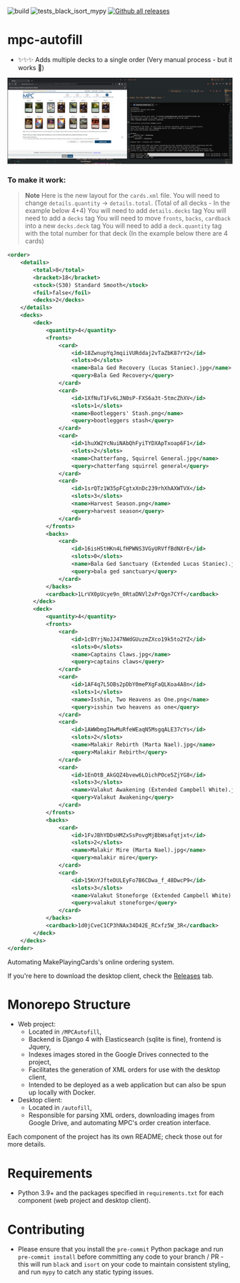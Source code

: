 ![build](https://github.com/chilli-axe/mpc-autofill/actions/workflows/build.yml/badge.svg)
![tests_black_isort_mypy](https://github.com/chilli-axe/mpc-autofill/actions/workflows/tests_black_isort_mypy.yml/badge.svg)
[![Github all releases](https://img.shields.io/github/downloads/chilli-axe/mpc-autofill/total.svg)](https://GitHub.com/chilli-axe/mpc-autofill/releases/)

# mpc-autofill


- ✨✨✨ Adds multiple decks to a single order (Very manual process - but it works 🤣)

![](/img/works.png)

### To make it work:

>  **Note**
> Here is the new layout for the `cards.xml` file. 
> You will need to change `details.quantity` -> `details.total`. (Total of all decks - In the example below 4+4)
> You will need to add `details.decks` tag
> You will need to add a `decks` tag
> You will need to move `fronts`, `backs`, `cardback` into a new `decks.deck` tag
> You will need to add a `deck.quantity` tag with the total number for that deck (In the example below there are 4 cards)
  
```xml
<order>
    <details>
        <total>8</total>
        <bracket>18</bracket>
        <stock>(S30) Standard Smooth</stock>
        <foil>false</foil>
        <decks>2</decks>
    </details>
    <decks>
        <deck>
            <quantity>4</quantity>
            <fronts>
                <card>
                    <id>18ZwnupYqJmqiiVURddaj2vTaZbK87rY2</id>
                    <slots>0</slots>
                    <name>Bala Ged Recovery (Lucas Staniec).jpg</name>
                    <query>Bala Ged Recovery</query>
                </card>
                <card>
                    <id>1XfNuT1Fv6LJN0sP-FXS6a3t-5tmcZhXV</id>
                    <slots>1</slots>
                    <name>Bootleggers' Stash.png</name>
                    <query>bootleggers stash</query>
                </card>
                <card>
                    <id>1huXW2YcNuiNAbQhFyiTYDXApTxoap6F1</id>
                    <slots>2</slots>
                    <name>Chatterfang, Squirrel General.jpg</name>
                    <query>chatterfang squirrel general</query>
                </card>
                <card>
                    <id>1srQTz1W35pFCgtxXnDc239rhXhAXWTVX</id>
                    <slots>3</slots>
                    <name>Harvest Season.png</name>
                    <query>harvest season</query>
                </card>
            </fronts>
            <backs>
                <card>
                    <id>16isHStHKn4LfHPWNS3VGyURVffBdNXrE</id>
                    <slots>0</slots>
                    <name>Bala Ged Sanctuary (Extended Lucas Staniec).jpg</name>
                    <query>bala ged sanctuary</query>
                </card>
            </backs>
            <cardback>1LrVX0pUcye9n_0RtaDNVl2xPrQgn7CYf</cardback>
        </deck>
        <deck>
            <quantity>4</quantity>
            <fronts>
                <card>
                    <id>1cBYrjNoJJ47NWdGUuzmZXco19k5to2YZ</id>
                    <slots>0</slots>
                    <name>Captains Claws.jpg</name>
                    <query>captains claws</query>
                </card>
                <card>
                    <id>1AF4q7L5OBs2pDbY0mePXgFaQLKoa4A8n</id>
                    <slots>1</slots>
                    <name>Isshin, Two Heavens as One.png</name>
                    <query>isshin two heavens as one</query>
                </card>
                <card>
                    <id>1AWWbmgIHwMuRfeWEaqN5MsgqALE37cYs</id>
                    <slots>2</slots>
                    <name>Malakir Rebirth (Marta Nael).jpg</name>
                    <query>Malakir Rebirth</query>
                </card>
                <card>
                    <id>1EnOtB_AkGQZ4bvew6LOichPOce5ZjYG8</id>
                    <slots>3</slots>
                    <name>Valakut Awakening (Extended Campbell White).jpg</name>
                    <query>Valakut Awakening</query>
                </card>
            </fronts>
            <backs>
                <card>
                    <id>1FvJBhYDDsHMZxSsPovgMjBbWsafqtjxt</id>
                    <slots>2</slots>
                    <name>Malakir Mire (Marta Nael).jpg</name>
                    <query>malakir mire</query>
                </card>
                <card>
                    <id>15KnYJfteDULEyFo7B6CDwa_f_48DwcP9</id>
                    <slots>3</slots>
                    <name>Valakut Stoneforge (Extended Campbell White).jpg</name>
                    <query>valakut stoneforge</query>
                </card>
            </backs>
            <cardback>1d0jCveC1CP3hNAx34D42E_RCxfz5W_3R</cardback>
        </deck>
    </decks>
</order>
```

Automating MakePlayingCards's online ordering system.

If you're here to download the desktop client, check the [Releases](https://github.com/chilli-axe/mpc-autofill/releases) tab.

# Monorepo Structure
* Web project:
  * Located in `/MPCAutofill`,
  * Backend is Django 4 with Elasticsearch (sqlite is fine), frontend is Jquery,
  * Indexes images stored in the Google Drives connected to the project,
  * Facilitates the generation of XML orders for use with the desktop client,
  * Intended to be deployed as a web application but can also be spun up locally with Docker.
* Desktop client:
  * Located in `/autofill`,
  * Responsible for parsing XML orders, downloading images from Google Drive, and automating MPC's order creation interface.

Each component of the project has its own README; check those out for more details.

# Requirements
* Python 3.9+ and the packages specified in `requirements.txt` for each component (web project and desktop client).

# Contributing
* Please ensure that you install the `pre-commit` Python package and run `pre-commit install` before committing any code to your branch / PR - this will run `black` and `isort` on your code to maintain consistent styling, and run `mypy` to catch any static typing issues.
